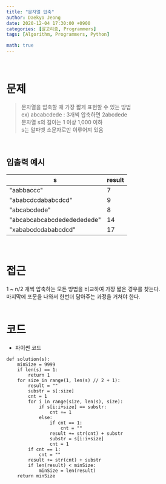 ```yaml
---
title: "문자열 압축"
author: Daekyo Jeong
date: 2020-12-04 17:30:00 +0900
categories: [알고리즘, Programmers]
tags: [Algorithm, Programmers, Python]

math: true
---
```



<br/>

# 문제


> 문자열을 압축할 때 가장 짧게 표현할 수 있는 방법   
> ex) abcabcdede : 3개씩 압축하면 2abcdede          
> 문자열 s의 길이는 1 이상 1,000 이하   
> s는 알파벳 소문자로만 이루어져 있음   

<br/>

## 입출력 예시

| s                          | result |
|----------------------------|--------|
| "aabbaccc"                 | 7      |
| "ababcdcdababcdcd"         | 9      |
| "abcabcdede"               | 8      |
| "abcabcabcabcdededededede" | 14     |
| "xababcdcdababcdcd"        | 17     |

<br/>

# 접근

1 ~ n/2 개씩 압축하는 모든 방법을 비교하여 가장 짧은 경우를 찾는다.    
마지막에 포문을 나와서 한번더 담아주는 과정을 거쳐야 한다.   
<br/>

# 코드

- 파이썬 코드   

```{.python}
def solution(s):
    minSize = 9999
    if len(s) == 1:
        return 1
    for size in range(1, len(s) // 2 + 1):
        result = ""
        substr = s[:size]
        cnt = 1
        for i in range(size, len(s), size):
            if s[i:i+size] == substr:
                cnt += 1
            else:
                if cnt == 1:
                    cnt = ""
                result += str(cnt) + substr
                substr = s[i:i+size]
                cnt = 1
        if cnt == 1:
            cnt = ""
        result += str(cnt) + substr
        if len(result) < minSize:
            minSize = len(result)
    return minSize
```

<br/>
